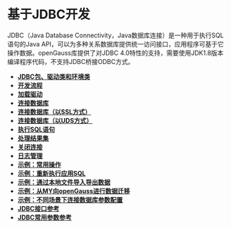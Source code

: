 # 基于JDBC开发<a name="ZH-CN_TOPIC_0244720258"></a>

JDBC（Java Database Connectivity，Java数据库连接）是一种用于执行SQL语句的Java API，可以为多种关系数据库提供统一访问接口，应用程序可基于它操作数据。openGauss库提供了对JDBC 4.0特性的支持，需要使用JDK1.8版本编译程序代码，不支持JDBC桥接ODBC方式。

-   **[JDBC包、驱动类和环境类](JDBC包-驱动类和环境类.md)**  
-   **[开发流程](开发流程_JDBC.md)**  
-   **[加载驱动](加载驱动_JDBC.md)**  
-   **[连接数据库](连接数据库_JDBC.md)**  
-   **[连接数据库（以SSL方式）](连接数据库_以SSL方式.md)**  
-   **[连接数据库（以UDS方式）](连接数据库_UDS方式.md)**  
-   **[执行SQL语句](执行SQL语句_JDBC.md)**  
-   **[处理结果集](处理结果集_JDBC.md)**  
-   **[关闭连接](关闭连接_JDBC.md)**  
-   **[日志管理](日志管理.md)**  
-   **[示例：常用操作](示例-常用操作_JDBC.md)**  
-   **[示例：重新执行应用SQL](示例-重新执行应用SQL.md)**  
-   **[示例：通过本地文件导入导出数据](示例-通过本地文件导入导出数据.md)**  
-   **[示例：从MY向openGauss进行数据迁移](示例-从MY向openGauss进行数据迁移.md)**  
-   **[示例：不同场景下连接数据库参数配置](示例-不同场景下连接数据库参数配置.md)**
-   **[JDBC接口参考](JDBC接口参考.md)**  
-   **[JDBC常用参数参考](JDBC常用参数参考.md)**  

